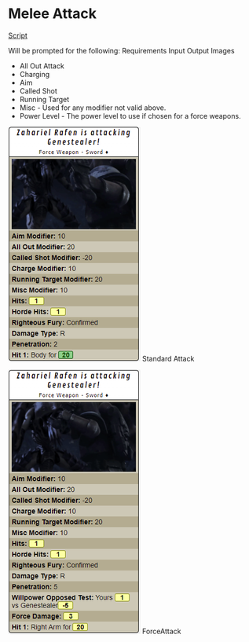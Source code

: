 # Melee Attack

[Script](../scripts/DW_MeleeAttack.js)

Will be prompted for the following:
Requirements
Input
Output
Images

* All Out Attack
* Charging
* Aim
* Called Shot
* Running Target
* Misc - Used for any modifier not valid above.
* Power Level - The power level to use if chosen for a force weapons.

![melee](images/melee.png)
Standard Attack

![melee-force](images/melee-force.png)
ForceAttack